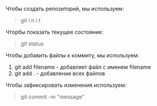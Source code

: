 Чтобы создать репозиторий, мы используем:  
>git i n i t

Чторбы показать текущее состояние:  
>git status  

Чтобы добавить файлы к коммиту, мы используем:  
1.  git add filename - добавляет файл с именем filename 
2.  git add . - добавление всех файлов

Чтобы зафиксировать изменения используем:  
>git commit -m "message"



